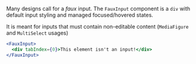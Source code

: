 Many designs call for a _faux_ input. The `FauxInput` component is a `div` with default
input styling and managed focused/hovered states.

It is meant for inputs that must contain non-editable content (`MediaFigure` and `MultiSelect` usages)

```jsx
<FauxInput>
  <div tabIndex={0}>This element isn't an input!</div>
</FauxInput>
```
